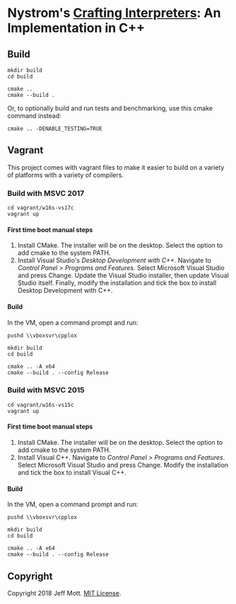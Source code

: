 # Nystrom's [Crafting Interpreters](http://www.craftinginterpreters.com/): An Implementation in C++

## Build

    mkdir build
    cd build

    cmake ..
    cmake --build .

Or, to optionally build and run tests and benchmarking, use this cmake command instead:

    cmake .. -DENABLE_TESTING=TRUE

## Vagrant

This project comes with vagrant files to make it easier to build on a variety of platforms with a variety of compilers.

### Build with MSVC 2017

    cd vagrant/w16s-vs17c
    vagrant up

#### First time boot manual steps

1. Install CMake. The installer will be on the desktop. Select the option to add cmake to the system PATH.
2. Install Visual Studio's _Desktop Development with C++_. Navigate to _Control Panel_ > _Programs and Features_. Select Microsoft Visual Studio and press Change. Update the Visual Studio installer, then update Visual Studio itself. Finally, modify the installation and tick the box to install Desktop Development with C++.

#### Build

In the VM, open a command prompt and run:

    pushd \\vboxsvr\cpplox

    mkdir build
    cd build

    cmake .. -A x64
    cmake --build . --config Release

### Build with MSVC 2015

    cd vagrant/w16s-vs15c
    vagrant up

#### First time boot manual steps

1. Install CMake. The installer will be on the desktop. Select the option to add cmake to the system PATH.
2. Install Visual C++. Navigate to _Control Panel_ > _Programs and Features_. Select Microsoft Visual Studio and press Change. Modify the installation and tick the box to install Visual C++.

#### Build

In the VM, open a command prompt and run:

    pushd \\vboxsvr\cpplox

    mkdir build
    cd build

    cmake .. -A x64
    cmake --build . --config Release

## Copyright

Copyright 2018 Jeff Mott. [MIT License](https://opensource.org/licenses/MIT).
